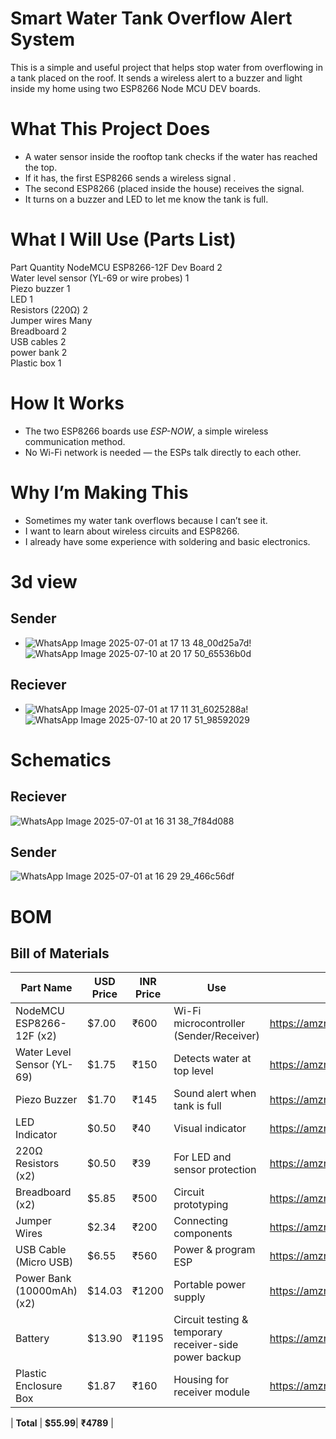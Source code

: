 # Smart Water Tank Overflow Alert System

This is a simple and useful project that helps stop water from overflowing in a tank placed on the roof. It sends a wireless alert to a buzzer and light inside my home using two ESP8266 Node MCU DEV boards.

# What This Project Does

- A water sensor inside the rooftop tank checks if the water has reached the top.
- If it has, the first ESP8266 sends a wireless signal .
- The second ESP8266 (placed inside the house) receives the signal.
- It turns on a buzzer and LED to let me know the tank is full.

# What I Will Use (Parts List)

 Part                           Quantity
 NodeMCU ESP8266-12F Dev Board              2        
 Water level sensor (YL-69 or wire probes)  1        
 Piezo buzzer                   1        
 LED                            1        
 Resistors (220Ω)               2        
 Jumper wires                   Many     
 Breadboard                     2       
 USB cables                     2        
 power bank   2        
 Plastic box                    1        

# How It Works

- The two ESP8266 boards use *ESP-NOW*, a simple wireless communication method.
- No Wi-Fi network is needed — the ESPs talk directly to each other.

# Why I’m Making This

- Sometimes my water tank overflows because I can’t see it.
- I want to learn about wireless circuits and ESP8266.
- I already have some experience with soldering and basic electronics.
  
# 3d view
## Sender
- ![WhatsApp Image 2025-07-01 at 17 13 48_00d25a7d](https://github.com/user-attachments/assets/1eb6e3f8-3521-452d-bbaa-bf97a3cea73b)!![WhatsApp Image 2025-07-10 at 20 17 50_65536b0d](https://github.com/user-attachments/assets/7b08fc8a-7b47-49d9-9f3d-4a00ee9e3794)



## Reciever
- ![WhatsApp Image 2025-07-01 at 17 11 31_6025288a](https://github.com/user-attachments/assets/c22e22ce-f739-4d70-869a-75e8f42b44cf)!![WhatsApp Image 2025-07-10 at 20 17 51_98592029](https://github.com/user-attachments/assets/3b9cf675-d171-4436-ab10-796c3822c567)


# Schematics
## Reciever 
![WhatsApp Image 2025-07-01 at 16 31 38_7f84d088](https://github.com/user-attachments/assets/09b634a7-4b93-48c4-be66-52ef1ea91a4b)

## Sender
![WhatsApp Image 2025-07-01 at 16 29 29_466c56df](https://github.com/user-attachments/assets/2bf8b7e3-ad99-411a-a406-f0936dbe471f)

# BOM
## Bill of Materials 

| Part Name                           | USD Price | INR Price | Use                                                                 | URL                                               |
|------------------------------------|-----------|-----------|----------------------------------------------------------------------|---------------------------------------------------|
| NodeMCU ESP8266-12F (x2)           | $7.00     | ₹600      | Wi-Fi microcontroller (Sender/Receiver)                              | https://amzn.in/d/1jWkNOW                         |
| Water Level Sensor (YL-69)         | $1.75     | ₹150      | Detects water at top level                                           | https://amzn.in/d/gmEhWZw                         |
| Piezo Buzzer                       | $1.70     | ₹145      | Sound alert when tank is full                                       | https://amzn.in/d/9RHO6ZJ                         |
| LED Indicator                      | $0.50     | ₹40       | Visual indicator                                                     | https://amzn.in/d/dXMBDMe                         |
| 220Ω Resistors (x2)                | $0.50     | ₹39       | For LED and sensor protection                                        | https://amzn.in/d/gM10jbX                         |
| Breadboard (x2)                    | $5.85     | ₹500      | Circuit prototyping                                                  | https://amzn.in/d/gvRq4T8                         |
| Jumper Wires                       | $2.34     | ₹200      | Connecting components                                                | https://amzn.in/d/5XqQkZq                         |
| USB Cable (Micro USB)              | $6.55     | ₹560      | Power & program ESP                                                  | https://amzn.in/d/3oeRbop                         |
| Power Bank (10000mAh) (x2)         | $14.03    | ₹1200     | Portable power supply                                                | https://amzn.in/d/dWBRAmL                         |
| Battery                            | $13.90    | ₹1195     | Circuit testing & temporary receiver-side power backup              | https://amzn.in/d/d6negGQ                         |
| Plastic Enclosure Box              | $1.87     | ₹160      | Housing for receiver module                                          | https://amzn.in/d/asbaLp8                         |

| **Total**                                           | **$55.99**| **₹4789** |                                                                                                                        
